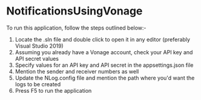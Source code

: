 # NotificationsUsingVonage

To run this application, follow the steps outlined below:-

1. Locate the .sln file and double click to open it in any editor (preferably Visual Studio 2019)
2. Assuming you already have a Vonage account, check your API key and API secret values
3. Specify values for an API key and API secret in the appsettings.json file
4. Mention the sender and receiver numbers as well
5. Update the NLog.config file and mention the path where you'd want the logs to be created
6. Press F5 to run the application
